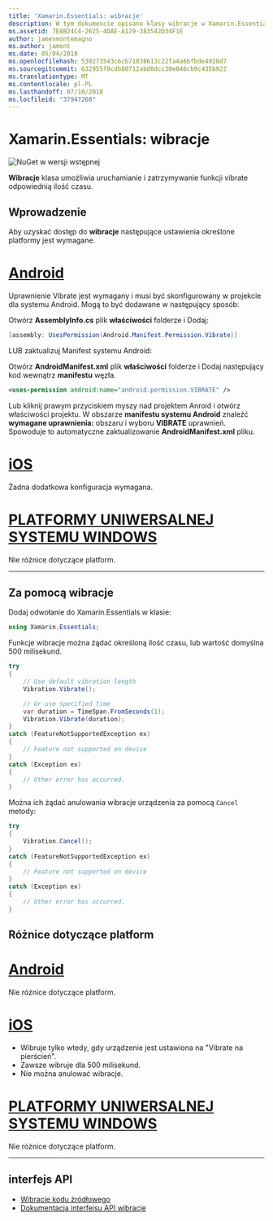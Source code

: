 ```yaml
---
title: 'Xamarin.Essentials: wibracje'
description: W tym dokumencie opisano klasy wibracje w Xamarin.Essentials, która pozwala na uruchamianie i zatrzymywanie funkcji vibrate odpowiednią ilość czasu.
ms.assetid: 7E8B24C4-2625-4DAE-A129-383542D34F1E
author: jamesmontemagno
ms.author: jamont
ms.date: 05/04/2018
ms.openlocfilehash: 530273543c6cb71038613c22fa4a6bfbde4928d7
ms.sourcegitcommit: 632955f8cdb80712abd8dcc30e046cb9c435b922
ms.translationtype: MT
ms.contentlocale: pl-PL
ms.lasthandoff: 07/10/2018
ms.locfileid: "37947260"
---
```

# <a name="xamarinessentials-vibration"></a>Xamarin.Essentials: wibracje

![NuGet w wersji wstępnej](~/media/shared/pre-release.png)

**Wibracje** klasa umożliwia uruchamianie i zatrzymywanie funkcji vibrate odpowiednią ilość czasu.

## <a name="getting-started"></a>Wprowadzenie

Aby uzyskać dostęp do **wibracje** następujące ustawienia określone platformy jest wymagane.

# <a name="androidtabandroid"></a>[Android](#tab/android)

Uprawnienie Vibrate jest wymagany i musi być skonfigurowany w projekcie dla systemu Android. Mogą to być dodawane w następujący sposób:

Otwórz **AssemblyInfo.cs** plik **właściwości** folderze i Dodaj:

```csharp
[assembly: UsesPermission(Android.Manifest.Permission.Vibrate)]
```

LUB zaktualizuj Manifest systemu Android:

Otwórz **AndroidManifest.xml** plik **właściwości** folderze i Dodaj następujący kod wewnątrz **manifestu** węzła.

```xml
<uses-permission android:name="android.permission.VIBRATE" />
```

Lub kliknij prawym przyciskiem myszy nad projektem Anroid i otwórz właściwości projektu. W obszarze **manifestu systemu Android** znaleźć **wymagane uprawnienia:** obszaru i wyboru **VIBRATE** uprawnień. Spowoduje to automatyczne zaktualizowanie **AndroidManifest.xml** pliku.

# <a name="iostabios"></a>[iOS](#tab/ios)

Żadna dodatkowa konfiguracja wymagana.

# <a name="uwptabuwp"></a>[PLATFORMY UNIWERSALNEJ SYSTEMU WINDOWS](#tab/uwp)

Nie różnice dotyczące platform.

-----

## <a name="using-vibration"></a>Za pomocą wibracje

Dodaj odwołanie do Xamarin.Essentials w klasie:

```csharp
using Xamarin.Essentials;
```

Funkcje wibracje można żądać określoną ilość czasu, lub wartość domyślna 500 milisekund.

```csharp
try
{
    // Use default vibration length
    Vibration.Vibrate();

    // Or use specified time
    var duration = TimeSpan.FromSeconds(1);
    Vibration.Vibrate(duration);
}
catch (FeatureNotSupportedException ex)
{
    // Feature not supported on device
}
catch (Exception ex)
{
    // Other error has occurred.
}
```

Można ich żądać anulowania wibracje urządzenia za pomocą `Cancel` metody:

```csharp
try
{
    Vibration.Cancel();
}
catch (FeatureNotSupportedException ex)
{
    // Feature not supported on device
}
catch (Exception ex)
{
    // Other error has occurred.
}
```

## <a name="platform-differences"></a>Różnice dotyczące platform

# <a name="androidtabandroid"></a>[Android](#tab/android)

Nie różnice dotyczące platform.

# <a name="iostabios"></a>[iOS](#tab/ios)

* Wibruje tylko wtedy, gdy urządzenie jest ustawiona na "Vibrate na pierścień".
* Zawsze wibruje dla 500 milisekund.
* Nie można anulować wibracje.

# <a name="uwptabuwp"></a>[PLATFORMY UNIWERSALNEJ SYSTEMU WINDOWS](#tab/uwp)

Nie różnice dotyczące platform.

-----

## <a name="api"></a>interfejs API

- [Wibracje kodu źródłowego](https://github.com/xamarin/Essentials/tree/master/Xamarin.Essentials/Vibration)
- [Dokumentacja interfejsu API wibracje](xref:Xamarin.Essentials.Vibration)
